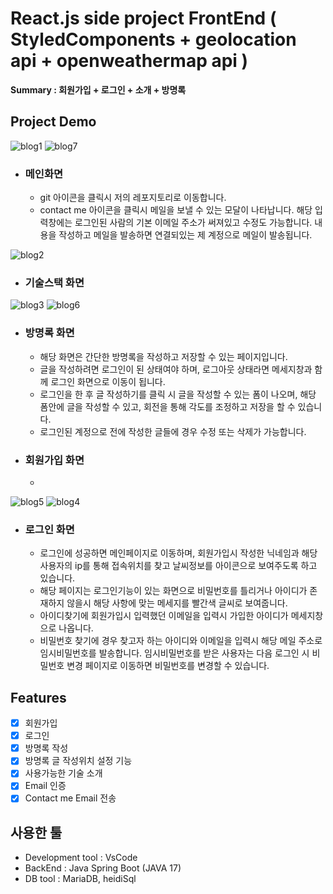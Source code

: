 # React.js side project FrontEnd ( StyledComponents + geolocation api + openweathermap api )

**Summary : 회원가입 + 로그인 + 소개 + 방명록**

## Project Demo
![blog1](https://github.com/user-attachments/assets/720c27af-2443-492e-b168-a4bcbe7fc2ce)
![blog7](https://github.com/user-attachments/assets/1855370b-d6a2-4562-93b4-f0b28d3b4174)
- ### 메인화면
   - git 아이콘을 클릭시 저의 레포지토리로 이동합니다.
   - contact me 아이콘을 클릭시 메일을 보낼 수 있는 모달이 나타납니다. 해당 입력창에는 로그인된 사람의 기본 이메일 주소가 써져있고 수정도 가능합니다. 내용을 작성하고 메일을 발송하면 연결되있는 제 계정으로 메일이 발송됩니다.

![blog2](https://github.com/user-attachments/assets/c539b47c-c6dc-406d-9fa1-dd2de7ff895e)
- ### 기술스택 화면

![blog3](https://github.com/user-attachments/assets/b308be9d-90c7-41db-997b-e1a3dd533ad9)
![blog6](https://github.com/user-attachments/assets/2cd4c61e-4f89-423b-8d77-1a9e05d3acd5)
- ### 방명록 화면
   - 해당 화면은 간단한 방명록을 작성하고 저장할 수 있는 페이지입니다.
   - 글을 작성하려면 로그인이 된 상태여야 하며, 로그아웃 상태라면 메세지창과 함께 로그인 화면으로 이동이 됩니다.
   - 로그인을 한 후 글 작성하기를 클릭 시 글을 작성할 수 있는 폼이 나오며, 해당 폼안에 글을 작성할 수 있고, 회전을 통해 각도를 조정하고 저장을 할 수 있습니다.
   - 로그인된 계정으로 전에 작성한 글들에 경우 수정 또는 삭제가 가능합니다.
 

- ### 회원가입 화면
   - 

![blog5](https://github.com/user-attachments/assets/f7edb703-96b5-406a-8930-c1fd45050def)
![blog4](https://github.com/user-attachments/assets/cdb272df-79ed-4240-a652-67de7a627287)
- ### 로그인 화면
  - 로그인에 성공하면 메인페이지로 이동하며, 회원가입시 작성한 닉네임과 해당 사용자의 ip를 통해 접속위치를 찾고 날씨정보를 아이콘으로 보여주도록 하고 있습니다.
  - 해당 페이지는 로그인기능이 있는 화면으로 비밀번호를 틀리거나 아이디가 존재하지 않을시 해당 사항에 맞는 메세지를 빨간색 글씨로 보여줍니다.
  - 아이디찾기에 회원가입시 입력했던 이메일을 입력시 가입한 아이디가 메세지창으로 나옵니다.
  - 비밀번호 찾기에 경우 찾고자 하는 아이디와 이메일을 입력시 해당 메일 주소로 임시비밀번호를 발송합니다. 임시비밀번호를 받은 사용자는 다음 로그인 시 비밀번호 변경 페이지로 이동하면 비밀번호를 변경할 수 있습니다.

## Features

- [x] 회원가입
- [x] 로그인
- [x] 방명록 작성
- [x] 방명록 글 작성위치 설정 기능
- [x] 사용가능한 기술 소개 
- [x] Email 인증
- [x] Contact me Email 전송

## 사용한 툴 

- Development tool : VsCode
- BackEnd : Java Spring Boot (JAVA 17)
- DB tool : MariaDB, heidiSql
